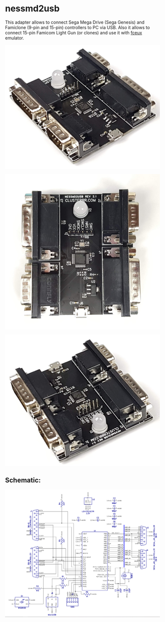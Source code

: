 # nessmd2usb
This adapter allows to connect Sega Mega Drive (Sega Genesis) and Famiclone (9-pin and 15-pin) controllers to PC via USB. Also it allows to connect 15-pin Famicom Light Gun (or clones) and use it with [fceux](https://github.com/taSVideos/fceux/) emulator.

![Photo](photos/nessmd1.jpg)

![Photo](photos/nessmd2.jpg)

![Photo](photos/nessmd3.jpg)

## Schematic:

![Schematic](schematic/schematic.png)
